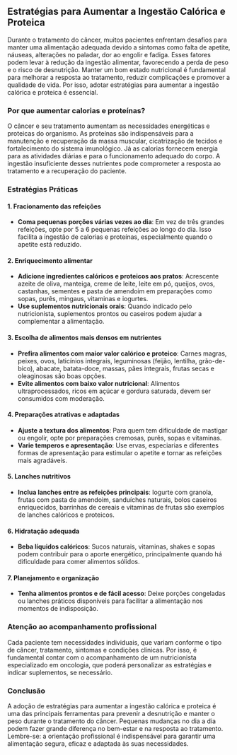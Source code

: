 ## Estratégias para Aumentar a Ingestão Calórica e Proteica

Durante o tratamento do câncer, muitos pacientes enfrentam desafios para manter uma alimentação adequada devido a sintomas como falta de apetite, náuseas, alterações no paladar, dor ao engolir e fadiga. Esses fatores podem levar à redução da ingestão alimentar, favorecendo a perda de peso e o risco de desnutrição. Manter um bom estado nutricional é fundamental para melhorar a resposta ao tratamento, reduzir complicações e promover a qualidade de vida. Por isso, adotar estratégias para aumentar a ingestão calórica e proteica é essencial.

### Por que aumentar calorias e proteínas?

O câncer e seu tratamento aumentam as necessidades energéticas e proteicas do organismo. As proteínas são indispensáveis para a manutenção e recuperação da massa muscular, cicatrização de tecidos e fortalecimento do sistema imunológico. Já as calorias fornecem energia para as atividades diárias e para o funcionamento adequado do corpo. A ingestão insuficiente desses nutrientes pode comprometer a resposta ao tratamento e a recuperação do paciente.

### Estratégias Práticas

#### 1. Fracionamento das refeições

- **Coma pequenas porções várias vezes ao dia**: Em vez de três grandes refeições, opte por 5 a 6 pequenas refeições ao longo do dia. Isso facilita a ingestão de calorias e proteínas, especialmente quando o apetite está reduzido.

#### 2. Enriquecimento alimentar

- **Adicione ingredientes calóricos e proteicos aos pratos**: Acrescente azeite de oliva, manteiga, creme de leite, leite em pó, queijos, ovos, castanhas, sementes e pasta de amendoim em preparações como sopas, purês, mingaus, vitaminas e iogurtes.
- **Use suplementos nutricionais orais**: Quando indicado pelo nutricionista, suplementos prontos ou caseiros podem ajudar a complementar a alimentação.

#### 3. Escolha de alimentos mais densos em nutrientes

- **Prefira alimentos com maior valor calórico e proteico**: Carnes magras, peixes, ovos, laticínios integrais, leguminosas (feijão, lentilha, grão-de-bico), abacate, batata-doce, massas, pães integrais, frutas secas e oleaginosas são boas opções.
- **Evite alimentos com baixo valor nutricional**: Alimentos ultraprocessados, ricos em açúcar e gordura saturada, devem ser consumidos com moderação.

#### 4. Preparações atrativas e adaptadas

- **Ajuste a textura dos alimentos**: Para quem tem dificuldade de mastigar ou engolir, opte por preparações cremosas, purês, sopas e vitaminas.
- **Varie temperos e apresentação**: Use ervas, especiarias e diferentes formas de apresentação para estimular o apetite e tornar as refeições mais agradáveis.

#### 5. Lanches nutritivos

- **Inclua lanches entre as refeições principais**: Iogurte com granola, frutas com pasta de amendoim, sanduíches naturais, bolos caseiros enriquecidos, barrinhas de cereais e vitaminas de frutas são exemplos de lanches calóricos e proteicos.

#### 6. Hidratação adequada

- **Beba líquidos calóricos**: Sucos naturais, vitaminas, shakes e sopas podem contribuir para o aporte energético, principalmente quando há dificuldade para comer alimentos sólidos.

#### 7. Planejamento e organização

- **Tenha alimentos prontos e de fácil acesso**: Deixe porções congeladas ou lanches práticos disponíveis para facilitar a alimentação nos momentos de indisposição.

### Atenção ao acompanhamento profissional

Cada paciente tem necessidades individuais, que variam conforme o tipo de câncer, tratamento, sintomas e condições clínicas. Por isso, é fundamental contar com o acompanhamento de um nutricionista especializado em oncologia, que poderá personalizar as estratégias e indicar suplementos, se necessário.

### Conclusão

A adoção de estratégias para aumentar a ingestão calórica e proteica é uma das principais ferramentas para prevenir a desnutrição e manter o peso durante o tratamento do câncer. Pequenas mudanças no dia a dia podem fazer grande diferença no bem-estar e na resposta ao tratamento. Lembre-se: a orientação profissional é indispensável para garantir uma alimentação segura, eficaz e adaptada às suas necessidades.